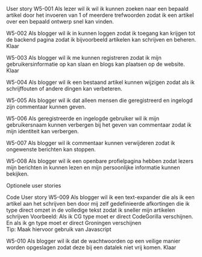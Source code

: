 User story
W5-001
Als lezer wil ik wil ik kunnen zoeken naar een bepaald artikel door het invoeren van 1 of meerdere trefwoorden zodat ik een artikel over een bepaald ontwerp snel kan vinden.

W5-002
Als blogger wil ik in kunnen loggen zodat ik toegang kan krijgen tot de backend pagina zodat ik bijvoorbeeld artikelen kan schrijven en beheren.
Klaar

W5-003
Als blogger wil ik me kunnen registreren zodat ik mijn gebruikersinformatie op kan slaan en blogs kan plaatsen op de website.
Klaar

W5-004
Als blogger wil ik een bestaand artikel kunnen wijzigen zodat als ik schrijffouten of andere dingen kan verbeteren.

W5-005
Als blogger wil ik dat alleen mensen die geregistreerd en ingelogd zijn commentaar kunnen geven.

W5-006
Als geregistreerde en ingelogde gebruiker wil ik mijn gebruikersnaam kunnen verbergen bij het geven van commentaar zodat ik mijn identiteit kan verbergen.

W5-007
Als blogger wil ik commentaar kunnen verwijderen zodat ik ongewenste berichten kan stoppen.

W5-008
Als blogger wil ik een openbare profielpagina hebben zodat lezers mijn berichten in kunnen lezen en mijn persoonlijke informatie kunnen bekijken.

Optionele user stories

Code
User story
W5-009
Als blogger wil ik een text-expander die als ik een artikel aan het schrijven ben door mij zelf gedefinieerde afkortingen die ik type direct omzet in de volledige tekst zodat ik sneller mijn artikelen schrijven
Voorbeeld: Als ik CG type moet er direct CodeGorilla verschijnen. En als ik gn type moet er direct Groningen verschijnen  
Tip: Maak hiervoor gebruik van Javascript


W5-010
Als blogger wil ik dat de wachtwoorden op een veilige manier worden opgeslagen zodat deze bij een datalek niet vrij komen.
Klaar